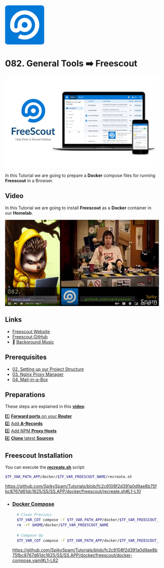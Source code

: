 ![Freescout](_assets/images/freescout.png)
# 082. General Tools ➡️ Freescout

![Freescout Banner](_assets/images/freescout-banner.png)

In this Tutorial we are going to prepare a **Docker** compose files for running **Freescout** in a Browser.

## Video

In this Tutorial we are going to install **Freescout** as a **Docker** container in our **Homelab**.

[![Video](_assets/images/freescout-video.png)](https://youtu.be/bs-0-Odz674)

## Links

- [Freescout Website](https://freescout.net)
- [Freescout GitHub](https://github.com/freescout-helpdesk/freescout)
- 🎺 [Background Music](https://freesound.org/people/betabeats./sounds/702252/)

## Prerequisites

- [02. Setting up our Project Structure](../../02_setting_up_our_project_structure/README.md)
- [03. Nginx Proxy Manager](../../03_nginx_proxy_manager/README.md)
- [04. Mail-in-a-Box](../../04_mail_in_a_box/README.md)

## Preparations

These steps are explained in this **[video](https://youtu.be/8UoNDwNV4R8)**:

1️⃣ [**Forward ports** on your **Router**](../05_databases/README.md#forward-ports-router) \
2️⃣ [Add **A-Records**](../05_databases/README.md#add-a-record) \
3️⃣ [Add NPM **Proxy Hosts**](../05_databases/README.md#npm-proxy-host) \
4️⃣ [**Clone** latest **Sources**](../05_databases/README.md#latest-sources)

## Freescout Installation

You can execute the **[recreate.sh](../../SS/SS.APP/docker/freescout/recreate.sh)** script:

```bash
$TF_VAR_PATH_APP/docker/$TF_VAR_FREESCOUT_NAME/recreate.sh
```

https://github.com/SpikySpam/Tutorials/blob/fc2c8108f2d391a0d9ae8b75fbc8767d61dc1625/SS/SS.APP/docker/freescout/recreate.sh#L1-L10

- ### [Docker Compose](../SS/S#S.APP/docker/freescout/docker-compose.yaml)

  ```bash
    # Clean Previous
    $TF_VAR_COT compose -f $TF_VAR_PATH_APP/docker/$TF_VAR_FREESCOUT_NAME/docker-compose.yaml down
    rm -rf $HOME/docker/$TF_VAR_FREESCOUT_NAME

    # Compose Up
    $TF_VAR_COT compose -f $TF_VAR_PATH_APP/docker/$TF_VAR_FREESCOUT_NAME/docker-compose.yaml up -d --wait --build
  ```

  https://github.com/SpikySpam/Tutorials/blob/fc2c8108f2d391a0d9ae8b75fbc8767d61dc1625/SS/SS.APP/docker/freescout/docker-compose.yaml#L1-L62
